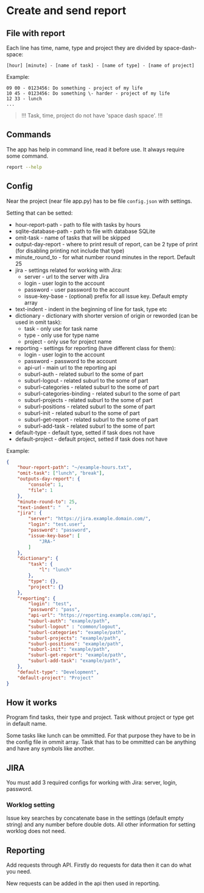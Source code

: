 # Create and send report

## File with report

Each line has time, name, type and project they are divided by space-dash-space:

```
[hour] [minute] - [name of task] - [name of type] - [name of project]
```

Example:

```
09 00 - 0123456: Do something - project of my life
10 45 - 0123456: Do something \- harder - project of my life
12 33 - lunch
...
```

> !!! Task, time, project do not have 'space dash space'. !!!

## Commands

The app has help in command line, read it before use. It always require some command.

```bash
report --help
```

## Config

Near the project (near file app.py) has to be file `config.json` with settings.

Setting that can be setted:

-   hour-report-path - path to file with tasks by hours
-   sqlite-database-path - path to file with database SQLite
-   omit-task - name of tasks that will be skipped
-   output-day-report - where to print result of report, can be 2 type of print (for disabling printing not include that type)
-   minute_round_to - for what number round minutes in the report. Default 25
-   jira - settings related for working with Jira:
    -   server - url to the server with Jira
    -   login - user login to the account
    -   password - user password to the account
    -   issue-key-base - (optional) prefix for all issue key. Default empty array
-   text-indent - indent in the beginning of line for task, type etc
-   dictionary - dictionary with shorter version of origin or reworded (can be used in omit task):
    -   task - only use for task name
    -   type - only use for type name
    -   project - only use for project name
-   reporting - settings for reporting (have different class for them):
    -   login - user login to the account
    -   password - password to the account
    -   api-url - main url to the reporting api
    -   suburl-auth - related suburl to the some of part
    -   suburl-logout - related suburl to the some of part
    -   suburl-categories - related suburl to the some of part
    -   suburl-categories-binding - related suburl to the some of part
    -   suburl-projects - related suburl to the some of part
    -   suburl-positions - related suburl to the some of part
    -   suburl-init - related suburl to the some of part
    -   suburl-get-report - related suburl to the some of part
    -   suburl-add-task - related suburl to the some of part
-   default-type - default type, setted if task does not have
-   default-project - default project, setted if task does not have

Example:

```json
{
    "hour-report-path": "~/example-hours.txt",
    "omit-task": ["lunch", "break"],
    "outputs-day-report": {
        "console": 1,
        "file": 1
    },
    "minute-round-to": 25,
    "text-indent": "  ",
    "jira": {
        "server": "https://jira.example.domain.com/",
        "login": "test.user",
        "password": "password",
        "issue-key-base": [
            "JRA-"
        ]
    },
    "dictionary": {
        "task": {
            "l": "lunch"
        },
        "type": {},
        "project": {}
    },
    "reporting": {
        "login": "test",
        "password": "pass",
        "api-url": "https://reporting.example.com/api",
        "suburl-auth": "example/path",
        "suburl-logout" : "common/logout",
        "suburl-categories": "example/path",
        "suburl-projects": "example/path",
        "suburl-positions": "example/path",
        "suburl-init": "example/path",
        "suburl-get-report": "example/path",
        "suburl-add-task": "example/path",
    },
    "default-type": "Development",
    "default-project": "Project"
}
```

## How it works

Program find tasks, their type and project. Task without project or type get in default name.

Some tasks like lunch can be ommitted. For that purpose they have to be in the config file in ommit array.
Task that has to be ommitted can be anything and have any symbols like another.

## JIRA

You must add 3 required configs for working with Jira: server, login, password.

### Worklog setting

Issue key searches by concatenate base in the settings (default empty string) and any number before double dots. All other information for setting worklog does not need.

## Reporting

Add requests through API.
Firstly do requests for data then it can do what you need.

New requests can be added in the api then used in reporting.
